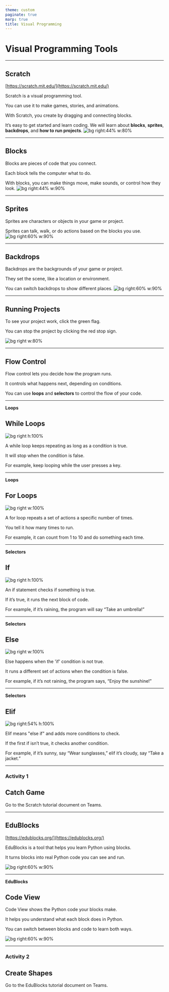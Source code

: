 ```yaml
---
theme: custom
paginate: true
marp: true
title: Visual Programming
---
```

<!-- _paginate: skip -->

# Visual Programming Tools

---

## Scratch

[https://scratch.mit.edu/](https://scratch.mit.edu/)

Scratch is a visual programming tool.

You can use it to make games, stories, and animations.

With Scratch, you create by dragging and connecting blocks.

It’s easy to get started and learn coding.
We will learn about **blocks**, **sprites**, **backdrops**, and **how to run projects**.
![bg right:44% w:80%](img/scratch/cat.webp)

---

## Blocks
Blocks are pieces of code that you connect.

Each block tells the computer what to do.

With blocks, you can make things move, make sounds, or control how they look.
![bg right:44% w:90%](img/scratch/blocks.png)

---

## Sprites
Sprites are characters or objects in your game or project.

Sprites can talk, walk, or do actions based on the blocks you use.
![bg right:60% w:90%](img/scratch/sprites.png)

---

## Backdrops
Backdrops are the backgrounds of your game or project.

They set the scene, like a location or environment.

You can switch backdrops to show different places.
![bg right:60% w:90%](img/scratch/backdrops.png)

---

## Running Projects
To see your project work, click the green flag.

You can stop the project by clicking the red stop sign.

![bg right w:80%](img/scratch/start-stop.png)

---

## Flow Control

Flow control lets you decide how the program runs.

It controls what happens next, depending on conditions.

You can use **loops** and **selectors** to control the flow of your code.

---

**Loops**
## While Loops
![bg right h:100%](img/control/while.png)

A while loop keeps repeating as long as a condition is true.

It will stop when the condition is false.

For example, keep looping while the user presses a key.

---

**Loops**
## For Loops
![bg right w:100%](img/control/for.png)

A for loop repeats a set of actions a specific number of times.

You tell it how many times to run.

For example, it can count from 1 to 10 and do something each time.

---

**Selectors**
## If
![bg right h:100%](img/control/if.png)

An if statement checks if something is true.

If it’s true, it runs the next block of code.

For example, if it’s raining, the program will say “Take an umbrella!”

---

**Selectors**
## Else
![bg right w:100%](img/control/else.png)

Else happens when the 'if' condition is not true.

It runs a different set of actions when the condition is false.

For example, if it’s not raining, the program says, “Enjoy the sunshine!”

---

**Selectors**
## Elif
![bg right:54% h:100%](img/control/elif.png)

Elif means "else if" and adds more conditions to check.

If the first if isn’t true, it checks another condition.

For example, if it’s sunny, say “Wear sunglasses,” elif it’s cloudy, say “Take a jacket.”

---


### Activity 1
## Catch Game
Go to the Scratch tutorial document on Teams.

---

## EduBlocks

[https://edublocks.org/](https://edublocks.org/)

EduBlocks is a tool that helps you learn Python using blocks.

It turns blocks into real Python code you can see and run.

![bg right:60% w:90%](img/edublocks.png)

---

**EduBlocks**
## Code View

Code View shows the Python code your blocks make.

It helps you understand what each block does in Python.

You can switch between blocks and code to learn both ways.

![bg right:60% w:90%](img/edublocks-code.png)

---

### Activity 2
## Create Shapes
Go to the EduBlocks tutorial document on Teams.
